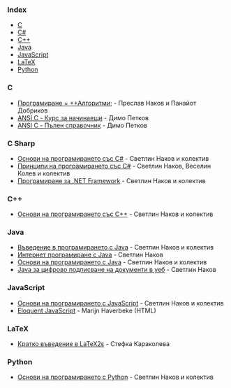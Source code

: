 ### Index

-   [C](#c)
-   [C#](#c-sharp)
-   [C++](#cpp)
-   [Java](#java)
-   [JavaScript](#javascript)
-   [LaTeX](#latex)
-   [Python](#python)

### C

-   [Програмиране = ++Алгоритми;](https://programirane.org/download-now/) - Преслав Наков и Панайот Добриков
-   [ANSI C - Курс за начинаещи](http://www.progstarter.com/index.php?option=com_content&view=article&id=8&Itemid=121&lang=bg) - Димо Петков
-   [ANSI C - Пълен справочник](http://progstarter.com/index.php?option=com_content&view=article&id=9&Itemid=122&lang=bg) - Димо Петков

### C Sharp

-   [Основи на програмирането със C#](https://csharp-book.softuni.bg) - Светлин Наков и колектив
-   [Принципи на програмирането със C#](https://introprogramming.info/intro-csharp-book/) - Светлин Наков, Веселин Колев и колектив
-   [Програмиране за .NET Framework](http://www.devbg.org/dotnetbook/) - Светлин Наков и колектив

<h3 id="cpp">C++</h3>

-   [Основи на програмирането със C++](https://cpp-book.softuni.bg) - Светлин Наков и колектив

### Java

-   [Въведение в програмирането с Java](https://introprogramming.info/intro-java-book/) - Светлин Наков и колектив
-   [Интернет програмиране с Java](https://nakov.com/books/inetjava/) - Светлин Наков
-   [Основи на програмирането с Java](https://java-book.softuni.bg) - Светлин Наков и колектив
-   [Java за цифрово подписване на документи в уеб](https://nakov.com/books/signatures/) - Светлин Наков

### JavaScript

-   [Основи на програмирането с JavaScript](https://js-book.softuni.bg) - Светлин Наков и колектив
-   [Eloquent JavaScript](https://to6esko.github.io) - Marijn Haverbeke (HTML)

### LaTeX

-   [Кратко въведение в LaTeX2ε](https://www.ctan.org/tex-archive/info/lshort/bulgarian) - Стефка Караколева

### Python

-   [Основи на програмирането с Python](https://python-book.softuni.bg) - Светлин Наков и колектив

